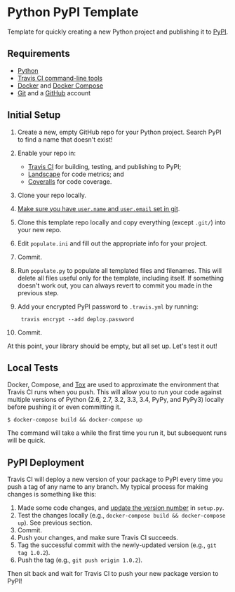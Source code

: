 # Python PyPI Template

Template for quickly creating a new Python project and publishing it to [PyPI](https://pypi.python.org/pypi).


## Requirements

- [Python](https://www.python.org/)
- [Travis CI command-line tools](https://rubygems.org/gems/travis)
- [Docker](https://www.docker.com/) and [Docker Compose](https://docs.docker.com/compose/)
- [Git](http://git-scm.com/) and a [GitHub](https://github.com/) account


## Initial Setup

1. Create a new, empty GitHub repo for your Python project. Search PyPI to find a name that doesn't exist!
2. Enable your repo in:
    - [Travis CI](https://travis-ci.org) for building, testing, and publishing to PyPI;
    - [Landscape](https://landscape.io) for code metrics; and
    - [Coveralls](https://coveralls.io) for code coverage.
3. Clone your repo locally.
4. [Make sure you have `user.name` and `user.email` set in git](https://help.github.com/articles/setting-your-username-in-git/).
5. Clone this template repo locally and copy everything (except `.git/`) into your new repo.
6. Edit `populate.ini` and fill out the appropriate info for your project.
7. Commit.
8. Run `populate.py` to populate all templated files and filenames. This will delete all files useful only for the template, including itself. If something doesn't work out, you can always revert to commit you made in the previous step.
9. Add your encrypted PyPI password to `.travis.yml` by running:

        travis encrypt --add deploy.password

10. Commit.

At this point, your library should be empty, but all set up. Let's test it out!


## Local Tests

Docker, Compose, and [Tox](https://tox.readthedocs.org/en/latest/) are used to approximate the environment that Travis CI runs when you push. This will allow you to run your code against multiple versions of Python (2.6, 2.7, 3.2, 3.3, 3.4, PyPy, and PyPy3) locally before pushing it or even committing it.

```
$ docker-compose build && docker-compose up
```

The command will take a while the first time you run it, but subsequent runs will be quick.


## PyPI Deployment

Travis CI will deploy a new version of your package to PyPI every time you push a tag of any name to any branch. My typical process for making changes is something like this:

1. Made some code changes, and [update the version number](http://semver.org/) in `setup.py`.
2. Test the changes locally (e.g., `docker-compose build && docker-compose up`). See previous section.
3. Commit.
4. Push your changes, and make sure Travis CI succeeds.
5. Tag the successful commit with the newly-updated version (e.g., `git tag 1.0.2`).
6. Push the tag (e.g., `git push origin 1.0.2`).

Then sit back and wait for Travis CI to push your new package version to PyPI!
